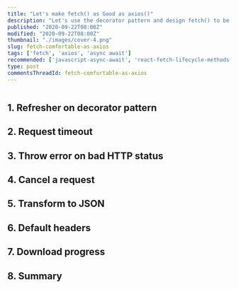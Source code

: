 ```yaml
---
title: "Let's make fetch() as Good as axios()"
description: "Let's use the decorator pattern and design fetch() to be comfortable as axios() in performing HTTP requests."
published: "2020-09-22T08:00Z"
modified: "2020-09-22T08:00Z"
thumbnail: "./images/cover-4.png"
slug: fetch-comfortable-as-axios
tags: ['fetch', 'axios', 'async await']
recommended: ['javascript-async-await', 'react-fetch-lifecycle-methods-hooks-suspense']
type: post
commentsThreadId: fetch-comfortable-as-axios
---
```


```toc
```

## 1. Refresher on decorator pattern

## 2. Request timeout

## 3. Throw error on bad HTTP status

## 4. Cancel a request

## 5. Transform to JSON

## 6. Default headers

## 7. Download progress

## 8. Summary